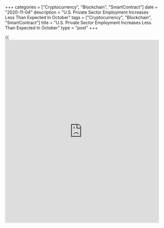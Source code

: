 +++
categories = ["Cryptocurrency", "Blockchain", "SmartContract"]
date = "2020-11-04"
description = "U.S. Private Sector Employment Increases Less Than Expected In October"
tags = ["Cryptocurrency", "Blockchain", "SmartContract"]
title = "U.S. Private Sector Employment Increases Less Than Expected In October"
type = "post"
+++

{{<iframe id="large-banner" src="https://www.bounty.group/#slide=3.0" width="100%" height="600" scrolling="no" style="border: 0px solid rgb(216, 221, 230); border-radius: 3px;">}}

Private sector employment in the U.S. increased by much less than
expected in the month of October, according to a report released by
payroll processor ADP on Wednesday.

ADP said private sector employment rose by 365,000 jobs in October after
spiking by an upwardly revised 753,000 jobs in September.

Economists had expected private sector employment to surge by 650,000
jobs compared to the jump of 749,000 jobs originally reported for the
previous month.

"The labor market continues to add jobs, yet at a slower pace," said Ahu
Yildirmaz, vice president and cohead of the ADP Research Institute.
"Although the pace is slower, we've seen employment gains across all
industries and sizes."

For comments and feedback [contact](https://www.playgroundfx.com/contact/): editorial@rtt[news](https://www.letsplayfx.com/blog/forex-news-website/).com

[Economic News][1]

 **What parts of the world are seeing the best (and worst) economic
performances lately? Click[here][2] to check out our [Econ Scorecard][2]
and find out! See up-to-the-moment [ranking](https://www.playgroundfx.com/blog/crypto-exchange-ranking/)s for the best and worst
performers in [GDP][3], [unemployment rate][4], [inflation][5] and much
more.**

   1. www.rtt[news](https://www.letsplayfx.com/blog/forex-news-website/).com/Content/EconomicNews.aspx
   2. www.rtt[news](https://www.letsplayfx.com/blog/forex-news-website/).com/economic-scorecard/world-rank/retail-sales/highest-performance.aspx
   3. www.rtt[news](https://www.letsplayfx.com/blog/forex-news-website/).com/economic-scorecard/world-rank/GDP/highest-performance.aspx
   4. www.rtt[news](https://www.letsplayfx.com/blog/forex-news-website/).com/economic-scorecard/world-rank/unemployment-rate/lowest-performance.aspx
   5. www.rtt[news](https://www.letsplayfx.com/blog/forex-news-website/).com/economic-scorecard/world-rank/CPI/highest-performance.aspx